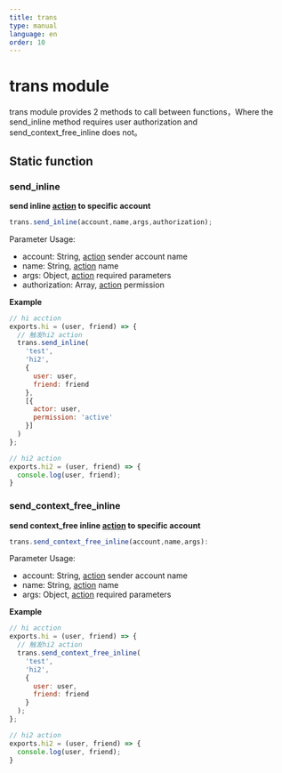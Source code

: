 ```yaml
---
title: trans
type: manual
language: en
order: 10
---
```

# trans module
trans module provides 2 methods to call between functions，Where the send_inline method requires user authorization and send_context_free_inline does not。

## Static function

### send_inline
**send inline [action](index.html) to specific account**

```javascript
trans.send_inline(account,name,args,authorization);
```

Parameter Usage:

- account: String, [action](index.html) sender account name
- name: String, [action](index.html) name
- args: Object, [action](index.html) required parameters
- authorization: Array, [action](index.html) permission

**Example**

```JavaScript
// hi acction
exports.hi = (user, friend) => {
  // 触发hi2 action
  trans.send_inline(
    'test', 
    'hi2', 
    {
      user: user, 
      friend: friend
    }, 
    [{
      actor: user, 
      permission: 'active'
    }]
  )
};

// hi2 action
exports.hi2 = (user, friend) => {
  console.log(user, friend);
}

```




### send_context_free_inline
**send context_free inline [action](index.html) to specific account**

```javascript
trans.send_context_free_inline(account,name,args):
```

Parameter Usage:

- account: String, [action](index.html) sender account name
- name: String, [action](index.html) name
- args: Object, [action](index.html) required parameters

**Example**

```JavaScript
// hi acction
exports.hi = (user, friend) => {
  // 触发hi2 action
  trans.send_context_free_inline(
    'test', 
    'hi2', 
    { 
      user: user, 
      friend: friend 
    }
  );
};

// hi2 action
exports.hi2 = (user, friend) => {
  console.log(user, friend);
}
```



